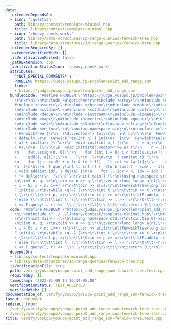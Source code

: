 ```yaml
---
data:
  _extendedDependsOn:
  - icon: ':question:'
    path: library/contest/template-minimal.hpp
    title: library/contest/template-minimal.hpp
  - icon: ':heavy_check_mark:'
    path: library/data-structures/1d-range-queries/fenwick-tree.hpp
    title: library/data-structures/1d-range-queries/fenwick-tree.hpp
  _extendedRequiredBy: []
  _extendedVerifiedWith: []
  _isVerificationFailed: false
  _pathExtension: cpp
  _verificationStatusIcon: ':heavy_check_mark:'
  attributes:
    '*NOT_SPECIAL_COMMENTS*': ''
    PROBLEM: https://judge.yosupo.jp/problem/point_add_range_sum
    links:
    - https://judge.yosupo.jp/problem/point_add_range_sum
  bundledCode: "#define PROBLEM \"https://judge.yosupo.jp/problem/point_add_range_sum\"\
    \r\n\r\n\r\n#include <algorithm>\r\n#include <array>\r\n#include <bitset>\r\n\
    #include <cassert>\r\n#include <chrono>\r\n#include <cmath>\r\n#include <complex>\r\
    \n#include <cstdio>\r\n#include <cstdlib>\r\n#include <cstring>\r\n#include <ctime>\r\
    \n#include <deque>\r\n#include <iostream>\r\n#include <iomanip>\r\n#include <list>\r\
    \n#include <map>\r\n#include <numeric>\r\n#include <queue>\r\n#include <random>\r\
    \n#include <set>\r\n#include <stack>\r\n#include <string>\r\n#include <unordered_map>\r\
    \n#include <vector>\r\n\r\nusing namespace std;\n\r\ntemplate <class T>\r\nstruct\
    \ FenwickTree {\r\n  std::vector<T> fwt;\r\n  int n;\r\n\r\n  FenwickTree() =\
    \ default;\r\n  FenwickTree(int n) { init(n); }\r\n  FenwickTree(std::vector<T>&\
    \ a) { init(a); }\r\n\r\n  void init(int n_) {\r\n    n = n_;\r\n    fwt.assign(n,\
    \ 0);\r\n  }\r\n\r\n  void init(std::vector<T>& a) {\r\n    n = (int)a.size();\r\
    \n    fwt.assign(n, 0);\r\n    for (int i = 0; i < (int)a.size(); i++) {\r\n \
    \     add(i, a[i]);\r\n    }\r\n  }\r\n\r\n  T sum(int r) {\r\n    T ret = 0;\r\
    \n    for (; r >= 0; r = (r & (r + 1)) - 1) ret += fwt[r];\r\n    return ret;\r\
    \n  }\r\n\r\n  T query(int l, int r) { return sum(r) - sum(l - 1); }\r\n\r\n \
    \ void add(int idx, T delta) {\r\n    for (; idx < n; idx = idx | (idx + 1)) fwt[idx]\
    \ += delta;\r\n  }\r\n};\n\r\nint main() {\r\n\tusing namespace std;\r\n\tcin.tie(0)->sync_with_stdio(0);\r\
    \n\tint n, q; \r\n\tcin >> n >> q;\r\n\tvector<long long> a(n);\r\n\tfor (int\
    \ i = 0; i < n; i++) \r\n\t\tcin >> a[i];\r\n\tFenwickTree<long long> F; \r\n\t\
    F.init(a);\r\n\twhile (q--) {\r\n\t\tint t;\r\n\t\tcin >> t;\r\n\t\tif (t == 0)\
    \ {\r\n\t\t\tint p, x;\r\n\t\t\tcin >> p >> x;\r\n\t\t\tF.add(p, x);\r\n\t\t}\
    \ else {\r\n\t\t\tint l, r;\r\n\t\t\tcin >> l >> r;\r\n\t\t\t--r;\r\n\t\t\tcout\
    \ << F.query(l, r) << '\\n';\r\n\t\t}\r\n\t}\r\n\treturn 0;\r\n}\n"
  code: "#define PROBLEM \"https://judge.yosupo.jp/problem/point_add_range_sum\"\r\
    \n\r\n#include \"../../library/contest/template-minimal.hpp\"\r\n#include \"../../library/data-structures/1d-range-queries/fenwick-tree.hpp\"\
    \r\n\r\nint main() {\r\n\tusing namespace std;\r\n\tcin.tie(0)->sync_with_stdio(0);\r\
    \n\tint n, q; \r\n\tcin >> n >> q;\r\n\tvector<long long> a(n);\r\n\tfor (int\
    \ i = 0; i < n; i++) \r\n\t\tcin >> a[i];\r\n\tFenwickTree<long long> F; \r\n\t\
    F.init(a);\r\n\twhile (q--) {\r\n\t\tint t;\r\n\t\tcin >> t;\r\n\t\tif (t == 0)\
    \ {\r\n\t\t\tint p, x;\r\n\t\t\tcin >> p >> x;\r\n\t\t\tF.add(p, x);\r\n\t\t}\
    \ else {\r\n\t\t\tint l, r;\r\n\t\t\tcin >> l >> r;\r\n\t\t\t--r;\r\n\t\t\tcout\
    \ << F.query(l, r) << '\\n';\r\n\t\t}\r\n\t}\r\n\treturn 0;\r\n}"
  dependsOn:
  - library/contest/template-minimal.hpp
  - library/data-structures/1d-range-queries/fenwick-tree.hpp
  isVerificationFile: true
  path: verify/yosupo/yosupo-point_add_range_sum-fenwick-tree.test.cpp
  requiredBy: []
  timestamp: '2023-01-08 14:16:34-05:00'
  verificationStatus: TEST_ACCEPTED
  verifiedWith: []
documentation_of: verify/yosupo/yosupo-point_add_range_sum-fenwick-tree.test.cpp
layout: document
redirect_from:
- /verify/verify/yosupo/yosupo-point_add_range_sum-fenwick-tree.test.cpp
- /verify/verify/yosupo/yosupo-point_add_range_sum-fenwick-tree.test.cpp.html
title: verify/yosupo/yosupo-point_add_range_sum-fenwick-tree.test.cpp
---
```

